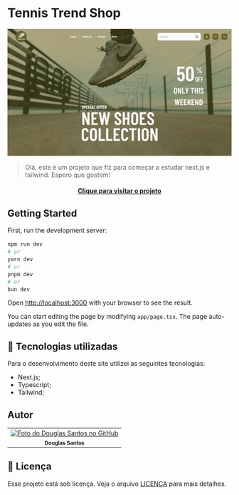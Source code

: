 # Tennis Trend Shop

![Resultado final do projeto](public/images/preview/preview.png)

> Olá, este é um projeto que fiz para começar a estudar next.js e tailwind. Espero que gostem!
> 
<h4 align="center"><a href="https://tennis-trend.vercel.app/" target="blank">Clique para visitar o projeto</a></h4>

## Getting Started

First, run the development server:

```bash
npm run dev
# or
yarn dev
# or
pnpm dev
# or
bun dev
```

Open [http://localhost:3000](http://localhost:3000) with your browser to see the result.

You can start editing the page by modifying `app/page.tsx`. The page auto-updates as you edit the file.

## 💼 Tecnologias utilizadas

Para o desenvolvimento deste site utilizei as seguintes tecnologias:

- Next.js;
- Typescript;
- Tailwind;

## Autor

<table>
  <tr>
    <td align="center">
      <a href="https://github.com/D0uglasSantos" title="Douglas Santos">
        <img src="https://avatars.githubusercontent.com/u/117314712?v=4" width="100px;" alt="Foto do Douglas Santos no GitHub"/><br>
        <sub>
          <b>Douglas Santos</b>
        </sub>
      </a>
    </td>
  </tr>
</table>


## 📝 Licença

Esse projeto está sob licença. Veja o arquivo [LICENÇA](LICENSE.md) para mais detalhes.

